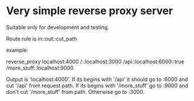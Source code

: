 # Very simple reverse proxy server

Suitable only for development and testing.

Route rule is in::out::cut_path

example:

reverse_proxy localhost:4000 /::localhost:3000 /api::localhost:6000::true /more_stuff::localhost:9000

Output is 'localhost:4000'.
If its begins with '/api' it should go to :6000 and cut '/api' from request path.
If its begins with '/more_stuff' go to :9000 and don't cut '/more_stuff' from path.
Otherwise go to :3000.

